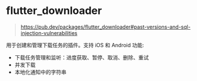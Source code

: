 # flutter_downloader
>
> <https://pub.dev/packages/flutter_downloader#past-versions-and-sql-injection-vulnerabilities>

用于创建和管理下载任务的插件。支持 iOS 和 Android
功能:

- 下载任务管理和监听：进度获取、暂停、取消、删除、重试
- 并发下载
- 本地化通知中的字符串
